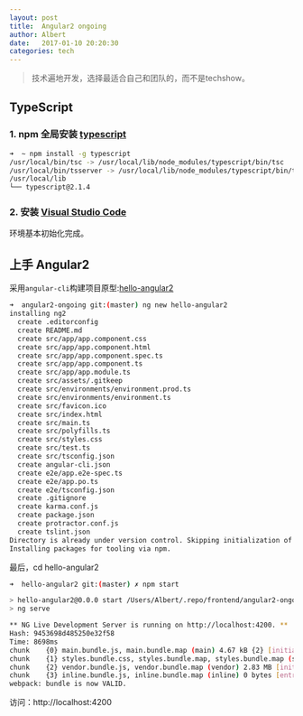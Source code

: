 ```yaml
---
layout: post
title:  Angular2 ongoing 
author: Albert
date:   2017-01-10 20:20:30
categories: tech
---
```


> 技术遍地开发，选择最适合自己和团队的，而不是techshow。

## TypeScript

### 1. npm 全局安装 [typescript](http://www.typescriptlang.org/) 

```sh
➜  ~ npm install -g typescript
/usr/local/bin/tsc -> /usr/local/lib/node_modules/typescript/bin/tsc
/usr/local/bin/tsserver -> /usr/local/lib/node_modules/typescript/bin/tsserver
/usr/local/lib
└── typescript@2.1.4
```

### 2. 安装 [Visual Studio Code](https://code.visualstudio.com/) 

环境基本初始化完成。

## 上手 Angular2

采用`angular-cli`构建项目原型:[hello-angular2](https://github.com/atschx/angular2-ongoing/tree/master/hello-angular2)

```sh
➜  angular2-ongoing git:(master) ng new hello-angular2
installing ng2
  create .editorconfig
  create README.md
  create src/app/app.component.css
  create src/app/app.component.html
  create src/app/app.component.spec.ts
  create src/app/app.component.ts
  create src/app/app.module.ts
  create src/assets/.gitkeep
  create src/environments/environment.prod.ts
  create src/environments/environment.ts
  create src/favicon.ico
  create src/index.html
  create src/main.ts
  create src/polyfills.ts
  create src/styles.css
  create src/test.ts
  create src/tsconfig.json
  create angular-cli.json
  create e2e/app.e2e-spec.ts
  create e2e/app.po.ts
  create e2e/tsconfig.json
  create .gitignore
  create karma.conf.js
  create package.json
  create protractor.conf.js
  create tslint.json
Directory is already under version control. Skipping initialization of git.
Installing packages for tooling via npm.
```

最后，cd hello-angular2

```sh
➜  hello-angular2 git:(master) ✗ npm start

> hello-angular2@0.0.0 start /Users/Albert/.repo/frontend/angular2-ongoing/hello-angular2
> ng serve

** NG Live Development Server is running on http://localhost:4200. **
Hash: 9453698d485250e32f58
Time: 8698ms
chunk    {0} main.bundle.js, main.bundle.map (main) 4.67 kB {2} [initial] [rendered]
chunk    {1} styles.bundle.css, styles.bundle.map, styles.bundle.map (styles) 1.77 kB {3} [initial] [rendered]
chunk    {2} vendor.bundle.js, vendor.bundle.map (vendor) 2.83 MB [initial] [rendered]
chunk    {3} inline.bundle.js, inline.bundle.map (inline) 0 bytes [entry] [rendered]
webpack: bundle is now VALID.
```

访问：http://localhost:4200

